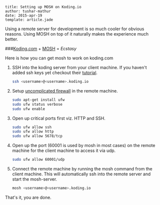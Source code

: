 ```metadata
title: Setting up MOSH on Koding.io
author: tushar-mathur
date: 2015-apr-19
template: article.jade
```

Using a remote server for development is so much cooler for obvious reasons. Using MOSH on top of it naturally makes the experience much better.

###[Koding.com](https://koding.com) + [MOSH](https://mosh.mit.edu/#getting) = *Ecstasy*


Here is how you can get mosh to work on koding.com

1. SSH into the koding server from your client machine. If you haven't added ssh keys yet checkout their [tutorial](http://learn.koding.com/guides/ssh-into-your-vm/). 
    ```bash
    ssh <username>@<username>.koding.io
    ```

2. Setup [uncomplicated firewall](http://learn.koding.com/guides/enable-ufw/) in the remote machine.
    ```bash
    sudo apt-get install ufw
    sudo ufw status verbose
    sudo ufw enable
    ```

3. Open up critical ports first viz. HTTP and SSH.
    ```bash
    sudo ufw allow ssh
    sudo ufw allow http
    sudo ufw allow 5678/tcp
    ```

4. Open up the port (60001 is used by mosh in most cases) on the remote machine for the client machine to access it via udp.
    ```bash
    sudo ufw allow 60001/udp
    ```

5. Connect the remote machine by running the mosh command from the client machine. This will automatically ssh into the remote server and start the mosh-server.
    ```bash
    mosh <username>@<username>.koding.io
    ```

That's it, you are done.
